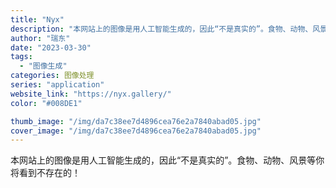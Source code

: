 ```yaml
---
title: "Nyx"
description: "本网站上的图像是用人工智能生成的，因此“不是真实的”。食物、动物、风景等你将看到不存在的！"
author: "瑞东"
date: "2023-03-30"
tags:
  - "图像生成"
categories: 图像处理
series: "application"
website_link: "https://nyx.gallery/"
color: "#008DE1"

thumb_image: "/img/da7c38ee7d4896cea76e2a7840abad05.jpg"
cover_image: "/img/da7c38ee7d4896cea76e2a7840abad05.jpg"
---
```


本网站上的图像是用人工智能生成的，因此“不是真实的”。食物、动物、风景等你将看到不存在的！